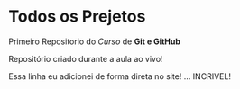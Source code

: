 # Todos os Prejetos
 Primeiro Repositorio do *Curso* de **Git e GitHub**

Repositório criado durante a aula ao vivo!

Essa linha eu adicionei de forma direta no site! ... INCRIVEL!
